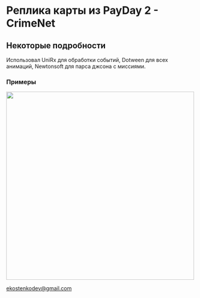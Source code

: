 # Реплика карты из PayDay 2 - CrimeNet
## Некоторые подробности

Использовал UniRx для обработки событий, Dotween для всех анимаций, Newtonsoft для парса джсона с миссиями.

### Примеры
<img src="Examples/crimenettest.gif" width="500">

ekostenkodev@gmail.com